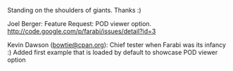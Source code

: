 Standing on the shoulders of giants. Thanks :)

Joel Berger:
	Feature Request: POD viewer option. http://code.google.com/p/farabi/issues/detail?id=3

Kevin Dawson (bowtie@cpan.org):
	Chief tester when Farabi was its infancy :)
	Added first example that is loaded by default to showcase POD viewer option


